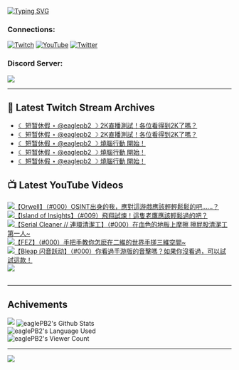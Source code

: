 <!--### Hello people, I'm EaglePB2 - The one who building something for fun 👋
Thank you for standby for this profile.   
The purpose of this profile is coming soon.   
You may come back later, as you wish if this readme.md is updated.   -->

<a href="https://git.io/typing-svg"><img src="https://readme-typing-svg.herokuapp.com?font=Fira+Code&duration=1000&pause=5000&vCenter=true&random=false&width=500&lines=%F0%9F%91%8B+Hello+Everyone%2C+I'm+EaglePB2.;%F0%9F%99%87+Thank+you+for+stopping+by+my+profile.+;%F0%9F%94%AD+%3D%3D%3D%3D+%F0%9F%94%AD;%F0%9F%91%8B+%E4%BD%A0%E5%A5%BD%EF%BC%8C%E6%AD%A1%E8%BF%8E%E4%BE%86%E5%88%B0%E6%88%91%E7%9A%84%E4%BB%A3%E7%A2%BC%E5%BA%AB%E3%80%82;%F0%9F%99%87+%E6%84%9F%E8%AC%9D%E5%89%8D%E4%BE%86%E5%8F%83%E8%A7%80%E5%B0%8F%E5%B1%8B+owo~" alt="Typing SVG" /></a>

### Connections:

[![Twitch](https://img.shields.io/badge/Twitch-9347FF?style=flat-square&logo=twitch&logoColor=white)](https://www.twitch.tv/eaglepb2)
[![YouTube](https://img.shields.io/badge/YouTube-%23FF0000.svg?style=flat-square&logo=YouTube&logoColor=white)](https://www.youtube.com/eaglepb2)
[![Twitter](https://img.shields.io/badge/Twitter-%231DA1F2.svg?style=flat-square&logo=Twitter&logoColor=white)](https://twitter.com/eaglepb2)

### Discord Server:

[![](https://invidget.switchblade.xyz/qKrub9b?theme=dark&language=ch)](https://discord.gg/qKrub9b)

---

## 👾 Latest Twitch Stream Archives
<!-- TWITCH:START -->
- [☾ 短暂休假 ⋆ @eaglepb2 ☽  2K直播測試！各位看得到2K了嗎？](https://www.twitch.tv/videos/2510454941)
- [☾ 短暂休假 ⋆ @eaglepb2 ☽  2K直播測試！各位看得到2K了嗎？](https://www.twitch.tv/videos/2510411569)
- [☾ 短暂休假 ⋆ @eaglepb2 ☽  燒腦行動 開始！](https://www.twitch.tv/videos/2508597654)
- [☾ 短暂休假 ⋆ @eaglepb2 ☽  燒腦行動 開始！](https://www.twitch.tv/videos/2508496157)
- [☾ 短暂休假 ⋆ @eaglepb2 ☽  燒腦行動 開始！](https://www.twitch.tv/videos/2508490324)
<!-- TWITCH:END -->



## 📺 Latest YouTube Videos
<!-- YOUTUBE:START -->
<!-- YOUTUBE:END -->

<!-- BEGIN YOUTUBE-CARDS -->
<a href="https://www.youtube.com/watch?v=Rnz7fJN0X2k">
  <picture>
    <source media="(prefers-color-scheme: dark)" srcset="https://ytcards.demolab.com/?id=Rnz7fJN0X2k&title=%E3%80%90Orwell%E3%80%91%EF%BC%88%23000%EF%BC%89OSINT%E5%87%BA%E8%BA%AB%E7%9A%84%E6%88%91%EF%BC%8C%E6%87%89%E5%B0%8D%E9%80%99%E6%B8%B8%E6%88%B2%E6%87%89%E8%A9%B2%E8%BC%95%E8%BC%95%E9%AC%86%E9%AC%86%E7%9A%84%E5%90%A7%E2%80%A6%E2%80%A6%EF%BC%9F&lang=zh&timestamp=1752320820&background_color=%230d1117&title_color=%23ffffff&stats_color=%23dedede&max_title_lines=1&width=250&border_radius=5&duration=19039">
    <img src="https://ytcards.demolab.com/?id=Rnz7fJN0X2k&title=%E3%80%90Orwell%E3%80%91%EF%BC%88%23000%EF%BC%89OSINT%E5%87%BA%E8%BA%AB%E7%9A%84%E6%88%91%EF%BC%8C%E6%87%89%E5%B0%8D%E9%80%99%E6%B8%B8%E6%88%B2%E6%87%89%E8%A9%B2%E8%BC%95%E8%BC%95%E9%AC%86%E9%AC%86%E7%9A%84%E5%90%A7%E2%80%A6%E2%80%A6%EF%BC%9F&lang=zh&timestamp=1752320820&background_color=%23ffffff&title_color=%2324292f&stats_color=%2357606a&max_title_lines=1&width=250&border_radius=5&duration=19039" alt="【Orwell】（#000）OSINT出身的我，應對這游戲應該輕輕鬆鬆的吧……？" title="【Orwell】（#000）OSINT出身的我，應對這游戲應該輕輕鬆鬆的吧……？">
  </picture>
</a>
<a href="https://www.youtube.com/watch?v=9SsXHNuwSC0">
  <picture>
    <source media="(prefers-color-scheme: dark)" srcset="https://ytcards.demolab.com/?id=9SsXHNuwSC0&title=%E3%80%90Island+of+Insights%E3%80%91%EF%BC%88%23009%EF%BC%89%E9%A3%9B%E7%BF%94%E8%A9%A6%E7%85%89%EF%BC%81%E9%80%99%E9%9A%BB%E8%80%81%E9%B7%B9%E6%87%89%E8%A9%B2%E8%BC%95%E9%AC%86%E9%81%8E%E7%9A%84%E5%90%A7%EF%BC%9F&lang=zh&timestamp=1752309471&background_color=%230d1117&title_color=%23ffffff&stats_color=%23dedede&max_title_lines=1&width=250&border_radius=5&duration=17063">
    <img src="https://ytcards.demolab.com/?id=9SsXHNuwSC0&title=%E3%80%90Island+of+Insights%E3%80%91%EF%BC%88%23009%EF%BC%89%E9%A3%9B%E7%BF%94%E8%A9%A6%E7%85%89%EF%BC%81%E9%80%99%E9%9A%BB%E8%80%81%E9%B7%B9%E6%87%89%E8%A9%B2%E8%BC%95%E9%AC%86%E9%81%8E%E7%9A%84%E5%90%A7%EF%BC%9F&lang=zh&timestamp=1752309471&background_color=%23ffffff&title_color=%2324292f&stats_color=%2357606a&max_title_lines=1&width=250&border_radius=5&duration=17063" alt="【Island of Insights】（#009）飛翔試煉！這隻老鷹應該輕鬆過的吧？" title="【Island of Insights】（#009）飛翔試煉！這隻老鷹應該輕鬆過的吧？">
  </picture>
</a>
<a href="https://www.youtube.com/watch?v=SGH7BbeF1ek">
  <picture>
    <source media="(prefers-color-scheme: dark)" srcset="https://ytcards.demolab.com/?id=SGH7BbeF1ek&title=%E3%80%90Serial+Cleaner+%2F%2F+%E9%80%A3%E7%92%B0%E6%B8%85%E6%BD%94%E5%B7%A5%E3%80%91%EF%BC%88%23000%EF%BC%89%E5%9C%A8%E8%A1%80%E8%89%B2%E7%9A%84%E5%9C%B0%E6%9D%BF%E4%B8%8A%E6%91%A9%E6%93%A6+%E6%93%A6%E5%B1%81%E8%82%A1%E6%B8%85%E6%BD%94%E5%B7%A5%E7%AC%AC%E4%B8%80%E4%BA%BA~&lang=zh&timestamp=1752245491&background_color=%230d1117&title_color=%23ffffff&stats_color=%23dedede&max_title_lines=1&width=250&border_radius=5&duration=28430">
    <img src="https://ytcards.demolab.com/?id=SGH7BbeF1ek&title=%E3%80%90Serial+Cleaner+%2F%2F+%E9%80%A3%E7%92%B0%E6%B8%85%E6%BD%94%E5%B7%A5%E3%80%91%EF%BC%88%23000%EF%BC%89%E5%9C%A8%E8%A1%80%E8%89%B2%E7%9A%84%E5%9C%B0%E6%9D%BF%E4%B8%8A%E6%91%A9%E6%93%A6+%E6%93%A6%E5%B1%81%E8%82%A1%E6%B8%85%E6%BD%94%E5%B7%A5%E7%AC%AC%E4%B8%80%E4%BA%BA~&lang=zh&timestamp=1752245491&background_color=%23ffffff&title_color=%2324292f&stats_color=%2357606a&max_title_lines=1&width=250&border_radius=5&duration=28430" alt="【Serial Cleaner // 連環清潔工】（#000）在血色的地板上摩擦 擦屁股清潔工第一人~" title="【Serial Cleaner // 連環清潔工】（#000）在血色的地板上摩擦 擦屁股清潔工第一人~">
  </picture>
</a>
<a href="https://www.youtube.com/watch?v=kqcAUmLKfRQ">
  <picture>
    <source media="(prefers-color-scheme: dark)" srcset="https://ytcards.demolab.com/?id=kqcAUmLKfRQ&title=%E3%80%90FEZ%E3%80%91%EF%BC%88%23000%EF%BC%89%E6%89%8B%E6%8A%8A%E6%89%8B%E6%95%99%E4%BD%A0%E6%80%8E%E9%BA%BD%E5%9C%A8%E4%BA%8C%E7%B6%AD%E7%9A%84%E4%B8%96%E7%95%8C%E6%89%8B%E6%90%93%E4%B8%89%E7%B6%AD%E7%A9%BA%E9%96%93~&lang=zh&timestamp=1752192181&background_color=%230d1117&title_color=%23ffffff&stats_color=%23dedede&max_title_lines=1&width=250&border_radius=5&duration=31992">
    <img src="https://ytcards.demolab.com/?id=kqcAUmLKfRQ&title=%E3%80%90FEZ%E3%80%91%EF%BC%88%23000%EF%BC%89%E6%89%8B%E6%8A%8A%E6%89%8B%E6%95%99%E4%BD%A0%E6%80%8E%E9%BA%BD%E5%9C%A8%E4%BA%8C%E7%B6%AD%E7%9A%84%E4%B8%96%E7%95%8C%E6%89%8B%E6%90%93%E4%B8%89%E7%B6%AD%E7%A9%BA%E9%96%93~&lang=zh&timestamp=1752192181&background_color=%23ffffff&title_color=%2324292f&stats_color=%2357606a&max_title_lines=1&width=250&border_radius=5&duration=31992" alt="【FEZ】（#000）手把手教你怎麽在二維的世界手搓三維空間~" title="【FEZ】（#000）手把手教你怎麽在二維的世界手搓三維空間~">
  </picture>
</a>
<a href="https://www.youtube.com/watch?v=sBFi89xuAVo">
  <picture>
    <source media="(prefers-color-scheme: dark)" srcset="https://ytcards.demolab.com/?id=sBFi89xuAVo&title=%E3%80%90Bleap+%E9%97%AA%E9%9F%B3%E8%B7%83%E5%8A%A8%E3%80%91%EF%BC%88%23000%EF%BC%89%E4%BD%A0%E7%9C%8B%E9%81%8E%E6%89%8B%E6%B8%B8%E7%89%88%E7%9A%84%E9%9F%B3%E6%93%8A%E5%97%8E%EF%BC%9F%E5%A6%82%E6%9E%9C%E4%BD%A0%E6%B2%92%E7%9C%8B%E9%81%8E%EF%BC%8C%E5%8F%AF%E4%BB%A5%E8%A9%A6%E8%A9%A6%E9%80%99%E6%AC%BE%EF%BC%81&lang=zh&timestamp=1752093217&background_color=%230d1117&title_color=%23ffffff&stats_color=%23dedede&max_title_lines=1&width=250&border_radius=5&duration=2911">
    <img src="https://ytcards.demolab.com/?id=sBFi89xuAVo&title=%E3%80%90Bleap+%E9%97%AA%E9%9F%B3%E8%B7%83%E5%8A%A8%E3%80%91%EF%BC%88%23000%EF%BC%89%E4%BD%A0%E7%9C%8B%E9%81%8E%E6%89%8B%E6%B8%B8%E7%89%88%E7%9A%84%E9%9F%B3%E6%93%8A%E5%97%8E%EF%BC%9F%E5%A6%82%E6%9E%9C%E4%BD%A0%E6%B2%92%E7%9C%8B%E9%81%8E%EF%BC%8C%E5%8F%AF%E4%BB%A5%E8%A9%A6%E8%A9%A6%E9%80%99%E6%AC%BE%EF%BC%81&lang=zh&timestamp=1752093217&background_color=%23ffffff&title_color=%2324292f&stats_color=%2357606a&max_title_lines=1&width=250&border_radius=5&duration=2911" alt="【Bleap 闪音跃动】（#000）你看過手游版的音擊嗎？如果你沒看過，可以試試這款！" title="【Bleap 闪音跃动】（#000）你看過手游版的音擊嗎？如果你沒看過，可以試試這款！">
  </picture>
</a>
<a href="https://www.youtube.com/watch?v=6W7XqsQwoR0">
  <picture>
    <source media="(prefers-color-scheme: dark)" srcset="https://ytcards.demolab.com/?id=6W7XqsQwoR0&title=%C2%AD&lang=zh&timestamp=1752035371&background_color=%230d1117&title_color=%23ffffff&stats_color=%23dedede&max_title_lines=1&width=250&border_radius=5&duration=169">
    <img src="https://ytcards.demolab.com/?id=6W7XqsQwoR0&title=%C2%AD&lang=zh&timestamp=1752035371&background_color=%23ffffff&title_color=%2324292f&stats_color=%2357606a&max_title_lines=1&width=250&border_radius=5&duration=169" alt="­" title="­">
  </picture>
</a>
<!-- END YOUTUBE-CARDS -->

---

## Achivements
[![](https://github-profile-trophy.vercel.app/?username=eaglepb2&theme=monokai&no-bg=true&&title=Repositories,Issues,Commit,MultiLanguage)](https://github.com/anuraghazra/github-readme-stats)
<img align="center" alt="eaglePB2's Github Stats" src="https://github-readme-stats.vercel.app/api?username=eaglePB2&show_icons=true&hide_border=true&theme=merko" />
<br>
<img align="center" alt="eaglePB2's Language Used" src="https://github-readme-stats.vercel.app/api/top-langs/?username=eaglePB2&show_icons=true&hide_border=true&theme=merko&layout=compact&langs_count=8" />
<br>
<img align="center" alt="eaglePB2's Viewer Count" src="https://visitcount.itsvg.in/api?id=eaglepb2&label=Profile%20Views&color=3&icon=5&pretty=true" />

<hr>

<!-- RANDOMQUOTE:START -->
![](https://quotes-github-readme.vercel.app/api?type=horizontal&theme=merko)
<!-- RANDOMQUOTE:END -->


<!--
       _____   _   _   _____       _____   _   _   ____   
      |_   _| | | | | |  ___|     |  ___| | \ | | |  _  \  
        | |   | |_| | | |___      | |___  |  \| | | | | | 
        | |   |  _  | |  ___|     |  ___| |     | | | | | 
        | |   | | | | | |___      | |___  | |\  | | |_| | 
        |_|   |_| |_| |_____|     |_____| |_| \_| |____ / 
      
-->
